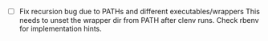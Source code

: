 - [ ] Fix recursion bug due to PATHs and different executables/wrappers
      This needs to unset the wrapper dir from PATH after clenv runs.
      Check rbenv for implementation hints.
